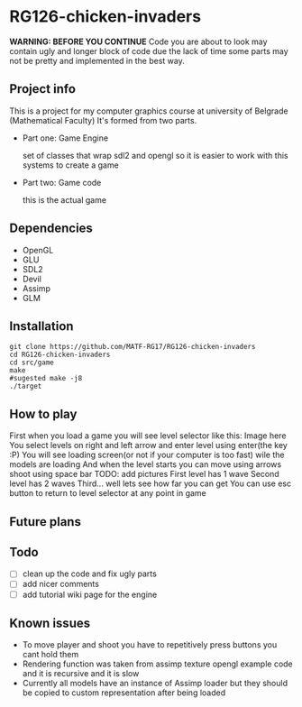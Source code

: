 # RG126-chicken-invaders

**WARNING: BEFORE YOU CONTINUE** Code you are about to look may contain ugly and longer block of code
due the lack of time some parts may not be pretty and implemented in the best way.

## Project info
This is a project for my computer graphics course at university of Belgrade (Mathematical Faculty)
It's formed from two parts.
+ Part one: Game Engine

	set of classes that wrap sdl2 and opengl so it is easier to work with 
	this systems to create a game
+ Part two: Game code

	this is the actual game

## Dependencies
+ OpenGL
+ GLU
+ SDL2
+ Devil
+ Assimp
+ GLM

## Installation
	
```shell
git clone https://github.com/MATF-RG17/RG126-chicken-invaders
cd RG126-chicken-invaders
cd src/game
make
#sugested make -j8
./target
```

## How to play
First when you load a game you will see level selector like this: Image here
You select levels on right and left arrow and enter level using enter(the key :P)
You will see loading screen(or not if your computer is too fast) wile the models are loading
And when the level starts you can move using arrows shoot using space bar
TODO: add pictures
First level has 1 wave
Second level has 2 waves
Third... well lets see how far you can get
You can use esc button to return to level selector at any point in game

## Future plans

## Todo
+ [ ] clean up the code and fix ugly parts
+ [ ] add nicer comments
+ [ ] add tutorial wiki page for the engine

## Known issues
+ To move player and shoot you have to repetitively press buttons you cant hold them
+ Rendering function was taken from assimp texture opengl example code and it is recursive and it is slow
+ Currently all models have an instance of Assimp loader but they should be copied to custom representation after being
	loaded




